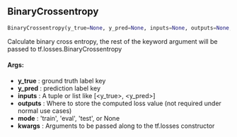 ## BinaryCrossentropy
```python
BinaryCrossentropy(y_true=None, y_pred=None, inputs=None, outputs=None, mode=None, **kwargs)
```
Calculate binary cross entropy, the rest of the keyword argument will be passed to tf.losses.BinaryCrossentropy

#### Args:

* **y_true** :  ground truth label key
* **y_pred** :  prediction label key
* **inputs** :  A tuple or list like [<y_true>, <y_pred>]
* **outputs** :  Where to store the computed loss value (not required under normal use cases)
* **mode** :  'train', 'eval', 'test', or None
* **kwargs** :  Arguments to be passed along to the tf.losses constructor    